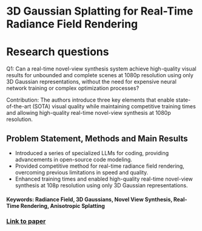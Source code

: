 # 3D Gaussian Splatting for Real-Time Radiance Field Rendering

# Research questions
Q1: Can a real-time novel-view synthesis system achieve high-quality visual results for unbounded and complete scenes at 1080p resolution using only 3D Gaussian representations, without the need for expensive neural network training or complex optimization processes? 

Contribution: The authors introduce three key elements that enable state-of-the-art (SOTA) visual quality while maintaining competitive training times and allowing high-quality real-time novel-view synthesis at 1080p resolution.

## Problem Statement, Methods and Main Results

* Introduced a series of specialized LLMs for coding, providing advancements in open-source code modeling.
* Provided competitive method for real-time radiance field rendering, overcoming previous limitations in speed and quality.
* Enhanced training times and enabled high-quality real-time novel-view synthesis at 108p resolution using only 3D Gaussian representations.

#### Keywords: Radiance Field, 3D Gaussians, Novel View Synthesis, Real-Time Rendering, Anisotropic Splatting


### [Link to paper](https://arxiv.org/abs/2308.04079v1)
